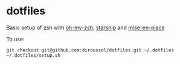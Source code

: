 # dotfiles

Basic setup of zsh with [oh-my-zsh](https://github.com/ohmyzsh/ohmyzsh), [starship](https://starship.rs/) and [mise-en-place](https://mise.jdx.dev/)

To use:
```
git checkout git@github.com:diroussel/dotfiles.git ~/.dotfiles
~/.dotfiles/setup.sh
```
